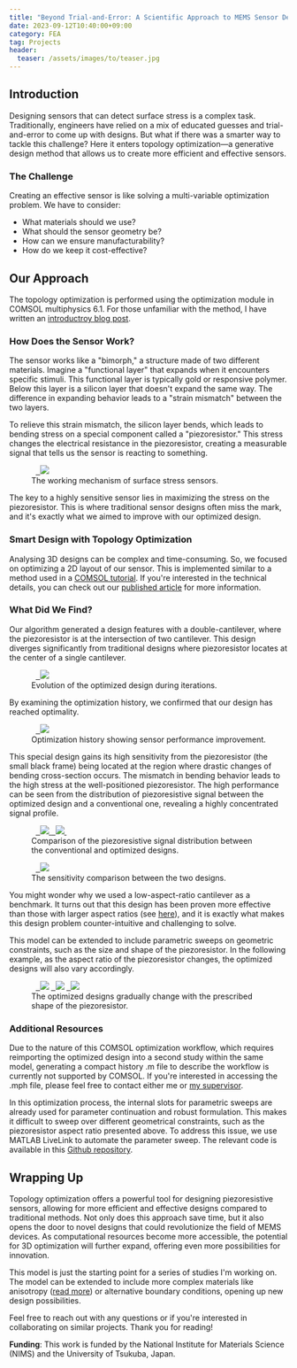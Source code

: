 ```yaml
---
title: "Beyond Trial-and-Error: A Scientific Approach to MEMS Sensor Design"
date: 2023-09-12T10:40:00+09:00
category: FEA
tag: Projects
header:
  teaser: /assets/images/to/teaser.jpg
---
```


## Introduction
Designing sensors that can detect surface stress is a complex task. Traditionally, engineers have relied on a mix of educated guesses and trial-and-error to come up with designs. But what if there was a smarter way to tackle this challenge? Here it enters topology optimization—a generative design method that allows us to create more efficient and effective sensors.

### The Challenge
Creating an effective sensor is like solving a multi-variable optimization problem. We have to consider:

- What materials should we use?
- What should the sensor geometry be?
- How can we ensure manufacturability?
- How do we keep it cost-effective?

## Our Approach
The topology optimization is performed using the optimization module in COMSOL multiphysics 6.1. For those unfamiliar with the method, I have written an [introductroy blog post](https://chaozhuang22.github.io/fea/topology-optimization/).

### How Does the Sensor Work?
The sensor works like a "bimorph," a structure made of two different materials. Imagine a "functional layer" that expands when it encounters specific stimuli. This functional layer is typically gold or responsive polymer. Below this layer is a silicon layer that doesn't expand the same way. The difference in expanding behavior leads to a "strain mismatch" between the two layers.

To relieve this strain mismatch, the silicon layer bends, which leads to bending stress on a special component called a "piezoresistor." This stress changes the electrical resistance in the piezoresistor, creating a measurable signal that tells us the sensor is reacting to something.

<figure class="align-center">
  <a href="/assets/images/to/cantilever.png">
  <img src="/assets/images/to/cantilever.png"></a>
  <figcaption>The working mechanism of surface stress sensors.</figcaption>
</figure>

The key to a highly sensitive sensor lies in maximizing the stress on the piezoresistor. This is where traditional sensor designs often miss the mark, and it's exactly what we aimed to improve with our optimized design.

### Smart Design with Topology Optimization
Analysing 3D designs can be complex and time-consuming. So, we focused on optimizing a 2D layout of our sensor. This is implemented similar to a method used in a [COMSOL tutorial](https://www.comsol.jp/model/optimization-of-an-extruded-mbb-beam-75211). If you're interested in the technical details, you can check out our [published article](https://ui.adsabs.harvard.edu/abs/2023arXiv230811143Z/abstract) for more information.

### What Did We Find?
Our algorithm generated a design features with a double-cantilever, where the piezoresistor is at the intersection of two cantilever. This design diverges significantly from traditional designs where piezoresistor locates at the center of a single cantilever.
<figure style="width: 500px" class="align-center">
  <a href="/assets/images/to/anime.gif">
  <img src="/assets/images/to/anime.gif"></a>
  <figcaption>Evolution of the optimized design during iterations.</figcaption>
</figure>

By examining the optimization history, we confirmed that our design has reached optimality.
<figure style="width: 500px" class="align-center">
  <a href="/assets/images/to/history.png">
  <img src="/assets/images/to/history.png"></a>
  <figcaption>Optimization history showing sensor performance improvement.</figcaption>
</figure>

This special design gains its high sensitivity from the piezoresistor (the small black frame) being located at the region where drastic changes of bending cross-section occurs. The mismatch in bending behavior leads to the high stress at the well-positioned piezoresistor.
The high performance can be seen from the distribution of piezoresistive signal between the optimized design and a conventional one, revealing a highly concentrated signal profile.

<figure class="half">
  <a href="/assets/images/to/generic.png">
    <img src="/assets/images/to/generic.png">
  </a>

  <a href="/assets/images/to/optimized.png">
    <img src="/assets/images/to/optimized.png">
  </a>
  <figcaption>Comparison of the piezoresistive signal distribution between the conventional and optimized designs.</figcaption>
</figure>

<figure style="width: 500px" class="align-center">
  <a href="/assets/images/to/compare.png">
  <img src="/assets/images/to/compare.png"></a>
  <figcaption>The sensitivity comparison between the two designs.</figcaption>
</figure>

You might wonder why we used a low-aspect-ratio cantilever as a benchmark. It turns out that this design has been proven more effective than those with larger aspect ratios (see [here](http://www.sciencedirect.com/science/article/pii/S0924424708003439)), and it is exactly what makes this design problem counter-intuitive and challenging to solve.

This model can be extended to include parametric sweeps on geometric constraints, such as the size and shape of the piezoresistor. In the following example, as the aspect ratio of the piezoresistor changes, the optimized designs will also vary accordingly.

<figure class="third">
  <a href="/assets/images/to/low.png">
  <img src="/assets/images/to/low.png"></a>

  <a href="/assets/images/to/mid.png">
  <img src="/assets/images/to/mid.png"></a>

  <a href="/assets/images/to/high.png">
  <img src="/assets/images/to/high.png"></a>
  <figcaption>The optimized designs gradually change with the prescribed shape of the piezoresistor.</figcaption>
</figure>

### Additional Resources
Due to the nature of this COMSOL optimization workflow, which requires reimporting the optimized design into a second study within the same model, generating a compact history .m file to describe the workflow is currently not supported by COMSOL. If you're interested in accessing the .mph file, please feel free to contact either me or [my supervisor](https://samurai.nims.go.jp/profiles/yoshikawa_genki?locale=en).

In this optimization process, the internal slots for parametric sweeps are already used for parameter continuation and robust formulation. This makes it difficult to sweep over different geometrical constraints, such as the piezoresistor aspect ratio presented above. To address this issue, we use MATLAB LiveLink to automate the parameter sweep. The relevant code is available in this [Github repository](https://github.com/Chaozhuang22/COMSOL-MATLAB-livelink).

## Wrapping Up
Topology optimization offers a powerful tool for designing piezoresistive sensors, allowing for more efficient and effective designs compared to traditional methods. Not only does this approach save time, but it also opens the door to novel designs that could revolutionize the field of MEMS devices. As computational resources become more accessible, the potential for 3D optimization will further expand, offering even more possibilities for innovation.

This model is just the starting point for a series of studies I'm working on. The model can be extended to include more complex materials like anisotropy ([read more](https://dx.doi.org/10.1088/2632-959X/acef44)) or alternative boundary conditions, opening up new design possibilities.

Feel free to reach out with any questions or if you're interested in collaborating on similar projects. Thank you for reading!

<strong>Funding</strong>: This work is funded by the National Institute for Materials Science (NIMS) and the University of Tsukuba, Japan.

